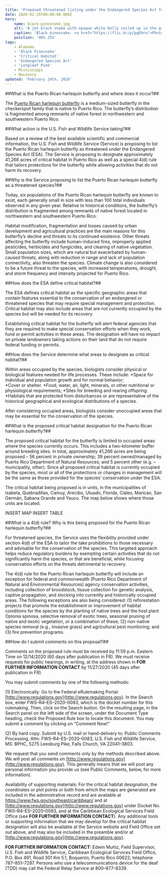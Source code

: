 ```yaml
---
title: 'Proposed threatened listing under the Endangered Species Act for the Puerto Rican harlequin butterfly, along with proposed Critical Habitat and 4(d) Rule'
date: 2020-02-25T00:00:00.000Z
hero:
    name: black-pinesnake.jpg
    alt: 'A jet black snake with opaque white belly coiled up in the grass.'
    caption: 'Black pinesnake. <a href="https://flic.kr/p/pgE9ru">Photo</a> by Jim Lee, The Nature Conservancy.'
    position: '40% 25%'
tags:
    - Alabama
    - 'Black Pinesnake'
    - 'Critical Habitat'
    - 'Endangered Species Act'
    - 'Longleaf Pine'
    - Mississippi
    - Recovery
updated: 'February 24th, 2020'
---
```


##What is the Puerto Rican harlequin butterfly and where does it occur?##  

The [Puerto Rican harlequin butterfly](/wildlife/insects/puerto-rican-harlequin-butterfly/) is a medium-sized butterfly in the checkerspot family that is native to Puerto Rico. The butterfly’s distribution is fragmented among remnants of native forest in northwestern and southwestern Puerto Rico.  

##What action is the U.S. Fish and Wildlife Service taking?##  

Based on a review of the best available scientific and commercial information, the U.S. Fish and Wildlife Service (Service) is proposing to list the Puerto Rican harlequin butterfly as threatened under the Endangered Species Act (ESA). The Service is proposing to designate approximately 41,266 acres of critical habitat in Puerto Rico as well as a special 4(d) rule that tailors protections for the butterfly while allowing activities that do not harm its recovery. 

##Why is the Service proposing to list the Puerto Rican harlequin butterfly as a threatened species?## 

Today, six populations of the Puerto Rican harlequin butterfly are known to exist, each generally small in size with less than 100 total individuals observed in any given year. Relative to historical conditions, the butterfly’s distribution is fragmented among remnants of native forest located in northwestern and southwestern Puerto Rico.  

Habitat modification, fragmentation and losses caused by urban development and agricultural practices are the main reasons for this butterfly’s decline and threats to its continued existence. Other threats affecting the butterfly include human-induced fires, improperly applied pesticides, herbicides and fungicides, and clearing of native vegetation. Small population sizes, which are natural but exacerbated by human-caused threats, along with reduction in range and lack of population connectivity, also threaten the species. Climate change is also considered to be a future threat to the species, with increased temperatures, drought, and storm frequency and intensity projected for Puerto Rico.  

##How does the ESA define critical habitat?## 

The ESA defines critical habitat as the specific geographic areas that contain features essential to the conservation of an endangered or threatened species that may require special management and protection. Critical habitat may also include areas that are not currently occupied by the species but will be needed for its recovery. 

Establishing critical habitat for the butterfly will alert federal agencies that they are required to make special conservation efforts when they work, fund or permit activities in these areas. The designation will have no impact on private landowners taking actions on their land that do not require federal funding or permits. 

##How does the Service determine what areas to designate as critical habitat?## 

Within areas occupied by the species, biologists consider physical or biological features needed for life processes. These include: 
*Space for individual and population growth and for normal behavior;  
*Cover or shelter. 
*Food, water, air, light, minerals, or other nutritional or physiological requirements; 
*Sites for breeding and rearing offspring. 
*Habitats that are protected from disturbances or are representative of the historical geographical and ecological distributions of a species. 

After considering occupied areas, biologists consider unoccupied areas that may be essential for the conservation of the species. 

##What is the proposed critical habitat designation for the Puerto Rican harlequin butterfly?##  

The proposed critical habitat for the butterfly is limited to occupied areas where the species currently occurs. This includes a two-kilometer buffer around breeding sites. In total, approximately 41,266 acres are being proposed – 56 percent in private ownership; 39 percent owned/managed by Puerto Rico Department of Natural Resources; and 5 percent other (e.g. – municipality, other). Since all proposed critical habitat is currently occupied by the species, most or all of the protections or changes in management will be the same as those provided for the species’ conservation under the ESA.  

The critical habitat being proposed is in units, in the municipalities of Isabela, Quebradillas, Camuy, Arecibo, Utuado, Florida, Ciales, Maricao, San Germán, Sabana Grande and Yauco. The map below shows where those units are located.  

INSERT MAP
INSERT TABLE

##What is a 4(d) rule?  Why is this being proposed for the Puerto Rican harlequin butterfly?## 

For threatened species, the Service uses the flexibility provided under section 4(d) of the ESA to tailor the take prohibitions to those necessary and advisable for the conservation of the species. This targeted approach helps reduce regulatory burdens by exempting certain activities that do not significantly harm the species, or that are beneficial, while focusing conservation efforts on the threats detrimental to recovery.  

The 4(d) rule for the Puerto Rican harlequin butterfly will include an exception for federal and commonwealth (Puerto Rico Department of Natural and Environmental Resources) agency conservation activities, including collection of broodstock, tissue collection for genetic analysis, captive propagation, and stocking into currently and historically occupied areas. The following exceptions are also being considered: (1) reforestation projects that promote the establishment or improvement of habitat conditions for the species by the planting of native trees and the host plant Oplonia spinosa, selective removal of exotic trees, seasonal pruning of native and exotic vegetation, or a combination of these; (2) non-native species removal (e.g., invasive grass) and agricultural pest monitoring; and (3) fire prevention programs. 

##How do I submit comments on this proposal?## 

Comments on the proposed rule must be received by 11:59 p.m. Eastern Time on 12/14/2020 (60 days after publication in FR). We must receive requests for public hearings, in writing, at the address shown in **FOR FURTHER INFORMATION CONTACT** by 11/27/2020 (45 days after publication in FR). 

You may submit comments by one of the following methods: 

(1) Electronically:  Go to the Federal eRulemaking Portal: [http://www.regulations.gov](http://www.regulations.gov). In the Search box, enter FWS–R4–ES–2020–0083, which is the docket number for this rulemaking. Then, click on the Search button. On the resulting page, in the Search panel on the left side of the screen, under the Document Type heading, check the Proposed Rule box to locate this document. You may submit a comment by clicking on “Comment Now!”  

(2) By hard copy:  Submit by U.S. mail or hand-delivery to: Public Comments Processing, Attn: FWS–R4–ES–2020–0083, U.S. Fish and Wildlife Service, MS:  BPHC, 5275 Leesburg Pike, Falls Church, VA 22041–3803. 

We request that you send comments only by the methods described above. We will post all comments on [http://www.regulations.gov](http://www.regulations.gov). This generally means that we will post any personal information you provide us (see Public Comments, below, for more information). 

Availability of supporting materials:  For the critical habitat designation, the coordinates or plot points or both from which the maps are generated are included in the administrative record and are available at https://www.fws.gov/southeast/caribbean/ and at [http://www.regulations.gov](http://www.regulations.gov) under Docket No. FWS–R4–ES–2020–0083, and at the Caribbean Ecological Services Field Office (see **FOR FURTHER INFORMATION CONTACT**). Any additional tools or supporting information that we may develop for the critical habitat designation will also be available at the Service website and Field Office set out above, and may also be included in the preamble and/or at [http://www.regulations.gov](http://www.regulations.gov).  

**FOR FURTHER INFORMATION CONTACT:**  Edwin Muñiz, Field Supervisor, U.S. Fish and Wildlife Service, Caribbean Ecological Services Field Office, P.O. Box 491, Road 301 Km 5.1, Boquerón, Puerto Rico 00622; telephone 787–851–7297. Persons who use a telecommunications device for the deaf (TDD) may call the Federal Relay Service at 800–877–8339.  

